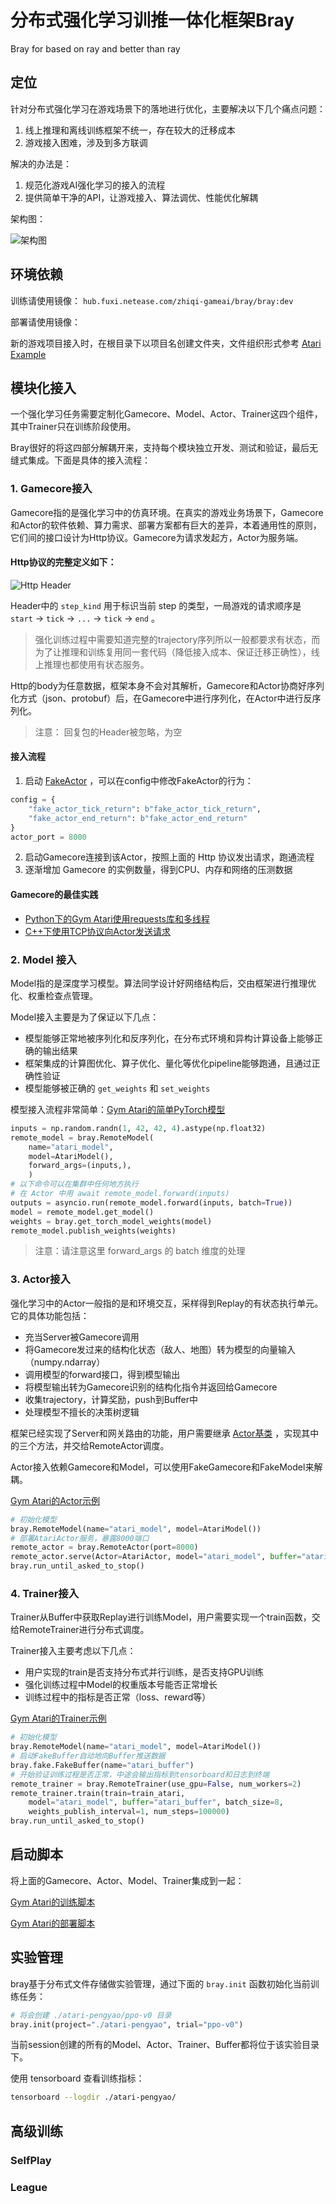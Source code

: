 # 分布式强化学习训推一体化框架Bray

Bray for based on ray and better than ray

## 定位

针对分布式强化学习在游戏场景下的落地进行优化，主要解决以下几个痛点问题：

1. 线上推理和离线训练框架不统一，存在较大的迁移成本
2. 游戏接入困难，涉及到多方联调

解决的办法是：

1. 规范化游戏AI强化学习的接入的流程
2. 提供简单干净的API，让游戏接入、算法调优、性能优化解耦

架构图：

![架构图](./docs/img/structure.jpg)

## 环境依赖

训练请使用镜像： `hub.fuxi.netease.com/zhiqi-gameai/bray/bray:dev`

部署请使用镜像：

新的游戏项目接入时，在根目录下以项目名创建文件夹，文件组织形式参考 [Atari Example](./benchmark/atari/)


## 模块化接入

一个强化学习任务需要定制化Gamecore、Model、Actor、Trainer这四个组件，其中Trainer只在训练阶段使用。

Bray很好的将这四部分解耦开来，支持每个模块独立开发、测试和验证，最后无缝式集成。下面是具体的接入流程：

### 1. Gamecore接入

Gamecore指的是强化学习中的仿真环境。在真实的游戏业务场景下，Gamecore和Actor的软件依赖、算力需求、部署方案都有巨大的差异，本着通用性的原则，它们间的接口设计为Http协议。Gamecore为请求发起方，Actor为服务端。

#### Http协议的完整定义如下：

![Http Header](./docs/img/http_header_body.png)

Header中的 `step_kind` 用于标识当前 step 的类型，一局游戏的请求顺序是 `start` -> `tick` -> `...` -> `tick` -> `end` 。

> 强化训练过程中需要知道完整的trajectory序列所以一般都要求有状态，而为了让推理和训练复用同一套代码（降低接入成本、保证迁移正确性），线上推理也都使用有状态服务。

Http的body为任意数据，框架本身不会对其解析，Gamecore和Actor协商好序列化方式（json、protobuf）后，在Gamecore中进行序列化，在Actor中进行反序列化。

> 注意： 回复包的Header被忽略，为空

#### 接入流程

1. 启动 [FakeActor](./bray/fake/fake_actor.py) ，可以在config中修改FakeActor的行为：

```python
config = {
    "fake_actor_tick_return": b"fake_actor_tick_return",
    "fake_actor_end_return": b"fake_actor_end_return"
}
actor_port = 8000
```

2. 启动Gamecore连接到该Actor，按照上面的 Http 协议发出请求，跑通流程
3. 逐渐增加 Gamecore 的实例数量，得到CPU、内存和网络的压测数据

#### Gamecore的最佳实践

* [Python下的Gym Atari使用requests库和多线程](./benchmark/atari/gamecore.py)
* [C++下使用TCP协议向Actor发送请求](./bray/fake/fake_gamecore.cpp)

### 2. Model 接入

Model指的是深度学习模型。算法同学设计好网络结构后，交由框架进行推理优化、权重检查点管理。

Model接入主要是为了保证以下几点：

* 模型能够正常地被序列化和反序列化，在分布式环境和异构计算设备上能够正确的输出结果
* 框架集成的计算图优化、算子优化、量化等优化pipeline能够跑通，且通过正确性验证
* 模型能够被正确的 `get_weights` 和 `set_weights` 

模型接入流程非常简单：[Gym Atari的简单PyTorch模型](./benchmark/atari/model.py)

```python
inputs = np.random.randn(1, 42, 42, 4).astype(np.float32)
remote_model = bray.RemoteModel(
    name="atari_model", 
    model=AtariModel(),
    forward_args=(inputs,),
    )
# 以下命令可以在集群中任何地方执行
# 在 Actor 中用 await remote_model.forward(inputs)
outputs = asyncio.run(remote_model.forward(inputs, batch=True))
model = remote_model.get_model()
weights = bray.get_torch_model_weights(model)
remote_model.publish_weights(weights)
```

> 注意：请注意这里 forward_args 的 batch 维度的处理

### 3. Actor接入

强化学习中的Actor一般指的是和环境交互，采样得到Replay的有状态执行单元。它的具体功能包括：

* 充当Server被Gamecore调用
* 将Gamecore发过来的结构化状态（敌人、地图）转为模型的向量输入（numpy.ndarray）
* 调用模型的forward接口，得到模型输出
* 将模型输出转为Gamecore识别的结构化指令并返回给Gamecore
* 收集trajectory，计算奖励，push到Buffer中
* 处理模型不擅长的决策树逻辑

框架已经实现了Server和网关路由的功能，用户需要继承 [Actor基类](./bray/actor/base.py) ，实现其中的三个方法，并交给RemoteActor调度。

Actor接入依赖Gamecore和Model，可以使用FakeGamecore和FakeModel来解耦。

[Gym Atari的Actor示例](./benchmark/atari/actor.py)

```python
# 初始化模型
bray.RemoteModel(name="atari_model", model=AtariModel())
# 部署AtariActor服务，暴露8000端口
remote_actor = bray.RemoteActor(port=8000)
remote_actor.serve(Actor=AtariActor, model="atari_model", buffer="atari_buffer")
bray.run_until_asked_to_stop()
```

### 4. Trainer接入

Trainer从Buffer中获取Replay进行训练Model，用户需要实现一个train函数，交给RemoteTrainer进行分布式调度。

Trainer接入主要考虑以下几点：

* 用户实现的train是否支持分布式并行训练，是否支持GPU训练
* 强化训练过程中Model的权重版本号能否正常增长
* 训练过程中的指标是否正常（loss、reward等）

[Gym Atari的Trainer示例](./benchmark/atari/trainer.py)

```python
# 初始化模型
bray.RemoteModel(name="atari_model", model=AtariModel())
# 启动FakeBuffer自动地向Buffer推送数据
bray.fake.FakeBuffer(name="atari_buffer")
# 开始验证训练过程是否正常，中途会输出指标到tensorboard和日志到终端
remote_trainer = bray.RemoteTrainer(use_gpu=False, num_workers=2)
remote_trainer.train(train=train_atari, 
    model="atari_model", buffer="atari_buffer", batch_size=8,
    weights_publish_interval=1, num_steps=100000)
bray.run_until_asked_to_stop()
```

## 启动脚本

将上面的Gamecore、Actor、Model、Trainer集成到一起：

[Gym Atari的训练脚本](./benchmark/atari/launch.py)

[Gym Atari的部署脚本](./benchmark/atari/deploy.py)

## 实验管理

bray基于分布式文件存储做实验管理，通过下面的 `bray.init` 函数初始化当前训练任务：

```python
# 将会创建 ./atari-pengyao/ppo-v0 目录
bray.init(project="./atari-pengyao", trial="ppo-v0")
```

当前session创建的所有的Model、Actor、Trainer、Buffer都将位于该实验目录下。

使用 tensorboard 查看训练指标：

```bash
tensorboard --logdir ./atari-pengyao/
```

## 高级训练

### SelfPlay

### League